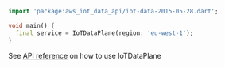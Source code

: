 ```dart
import 'package:aws_iot_data_api/iot-data-2015-05-28.dart';

void main() {
  final service = IoTDataPlane(region: 'eu-west-1');
}
```

See [API reference](https://pub.dev/documentation/aws_iot_data_api/latest/iot-data-2015-05-28/IoTDataPlane-class.html) on how to use IoTDataPlane

